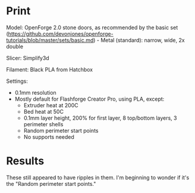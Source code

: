 # Print

Model: OpenForge 2.0 stone doors, as recommended by the basic set (https://github.com/devonjones/openforge-tutorials/blob/master/sets/basic.md)
    - Metal (standard): narrow, wide, 2x double

Slicer: Simplify3d

Filament: Black PLA from Hatchbox

Settings:
- 0.1mm resolution
- Mostly default for Flashforge Creator Pro, using PLA, except:
    - Extruder heat at 200C
    - Bed heat at 50C
    - 0.1mm layer height, 200% for first layer, 8 top/bottom layers, 3 perimeter shells
    - Random perimeter start points
    - No supports needed

# Results

These still appeared to have ripples in them. I'm beginning to wonder if it's the "Random perimeter start points."
